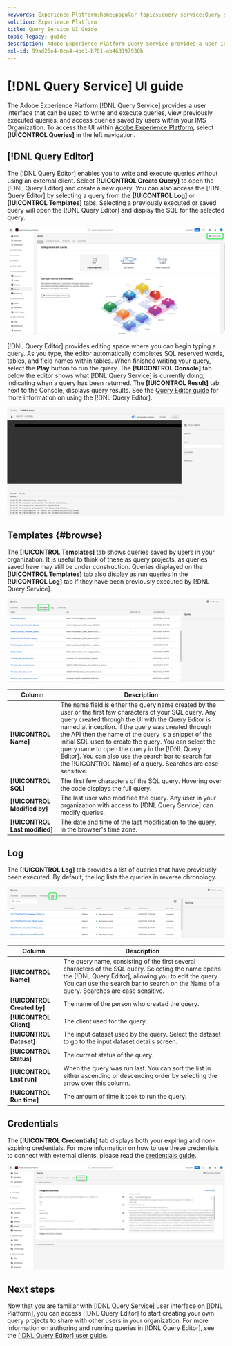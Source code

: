 ```yaml
---
keywords: Experience Platform;home;popular topics;query service;Query service;query;query editor;Query Editor;Query editor;
solution: Experience Platform
title: Query Service UI Guide
topic-legacy: guide
description: Adobe Experience Platform Query Service provides a user interface that can be used to write and execute queries, view previously executed queries, and access queries saved by users within your IMS Organization.
exl-id: 99ad25e4-0ca4-4bd1-b701-ab463197930b
---
```

# [!DNL Query Service] UI guide

The Adobe Experience Platform [!DNL Query Service] provides a user interface that can be used to write and execute queries, view previously executed queries, and access queries saved by users within your IMS Organization. To access the UI within [Adobe Experience Platform](https://platform.adobe.com), select **[!UICONTROL Queries]** in the left navigation.

## [!DNL Query Editor]

The [!DNL Query Editor] enables you to write and execute queries without using an external client. Select **[!UICONTROL Create Query]** to open the [!DNL Query Editor] and create a new query. You can also access the [!DNL Query Editor] by selecting a query from the **[!UICONTROL Log]** or **[!UICONTROL Templates]** tabs. Selecting a previously executed or saved query will open the [!DNL Query Editor] and display the SQL for the selected query.

![The Queries dashboard with Create Query highlighted.](../images/ui/overview/overview.png)

[!DNL Query Editor] provides editing space where you can begin typing a query. As you type, the editor automatically completes SQL reserved words, tables, and field names within tables. When finished writing your query, select the **Play** button to run the query. The **[!UICONTROL Console]** tab below the editor shows what [!DNL Query Service] is currently doing, indicating when a query has been returned. The **[!UICONTROL Result]** tab, next to the Console, displays query results. See the [Query Editor guide](./user-guide.md) for more information on using the [!DNL Query Editor].

![A zoomed in view of the [!DNL Query Editor].](../images/ui/overview/query-editor.png)

## Templates {#browse}

The **[!UICONTROL Templates]** tab shows queries saved by users in your organization. It is useful to think of these as query projects, as queries saved here may still be under construction. Queries displayed on the **[!UICONTROL Templates]** tab also display as run queries in the **[!UICONTROL Log]** tab if they have been previously executed by [!DNL Query Service].

![A zoomed in view of the Queries dashboard Templates tab displaying several saved queries.](../images/ui/overview/templates.png)

| Column | Description |
| --- | --- |
| **[!UICONTROL Name]** | The name field is either the query name created by the user or the first few characters of your SQL query. Any query created through the UI with the Query Editor is named at inception. If the query was created through the API then the name of the query is a snippet of the initial SQL used to create the query. You can select the query name to open the query in the [!DNL Query Editor]. You can also use the search bar to search for the [!UICONTROL Name] of a query. Searches are case sensitive. |
| **[!UICONTROL SQL]** | The first few characters of the SQL query. Hovering over the code displays the full query. |
| **[!UICONTROL Modified by]** | The last user who modified the query. Any user in your organization with access to [!DNL Query Service] can modify queries. |
| **[!UICONTROL Last modified]** | The date and time of the last modification to the query, in the browser's time zone. |

## Log

The **[!UICONTROL Log]** tab provides a list of queries that have previously been executed. By default, the log lists the queries in reverse chronology.

![A zoomed in view of the Queries dashboard Log tab displaying a list of queries in reverse chronological order.](../images/ui/overview/log.png)

| Column | Description |
| --- | --- |
| **[!UICONTROL Name]** | The query name, consisting of the first several characters of the SQL query. Selecting the name opens the [!DNL Query Editor], allowing you to edit the query. You can use the search bar to search on the Name of a query. Searches are case sensitive. |
| **[!UICONTROL Created by]** | The name of the person who created the query. |
| **[!UICONTROL Client]** | The client used for the query. |
| **[!UICONTROL Dataset]** | The input dataset used by the query. Select the dataset to go to the input dataset details screen. |
|**[!UICONTROL Status]** | The current status of the query. |
| **[!UICONTROL Last run]** | When the query was run last. You can sort the list in either ascending or descending order by selecting the arrow over this column. |
| **[!UICONTROL Run time]** | The amount of time it took to run the query. |

## Credentials

The **[!UICONTROL Credentials]** tab displays both your expiring and non-expiring credentials. For more information on how to use these credentials to connect with external clients, please read the [credentials guide](../clients/overview.md).

![The Queries dashboard with the Credentials tab highlighted.](../images/ui/overview/credentials.png)

## Next steps

Now that you are familiar with [!DNL Query Service] user interface on [!DNL Platform], you can access [!DNL Query Editor] to start creating your own query projects to share with other users in your organization. For more information on authoring and running queries in [!DNL Query Editor], see the [[!DNL Query Editor] user guide](./user-guide.md).